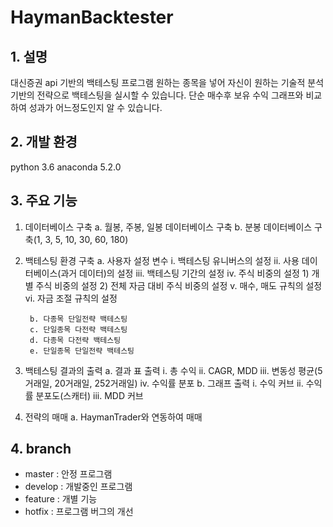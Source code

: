 # HaymanBacktester

## 1. 설명
대신증권 api 기반의 백테스팅 프로그램
        원하는 종목을 넣어 자신이 원하는 기술적 분석 기반의 전략으로 백테스팅을 실시할 수 있습니다.
        단순 매수후 보유 수익 그래프와 비교하여 성과가 어느정도인지 알 수 있습니다.

## 2. 개발 환경
python 3.6
anaconda 5.2.0

## 3. 주요 기능
1. 데이터베이스 구축
        a. 월봉, 주봉, 일봉 데이터베이스 구축
        b. 분봉 데이터베이스 구축(1, 3, 5, 10, 30, 60, 180)

2. 백테스팅 환경 구축
        a. 사용자 설정 변수
                i. 백테스팅 유니버스의 설정
                ii. 사용 데이터베이스(과거 데이터)의 설정
                iii. 백테스팅 기간의 설정
                iv. 주식 비중의 설정
                        1) 개별 주식 비중의 설정
                        2) 전체 자금 대비 주식 비중의 설정
                v. 매수, 매도 규칙의 설정
                vi. 자금 조절 규칙의 설정

        b. 다종목 단일전략 백테스팅
        c. 단일종목 다전략 백테스팅
        d. 다종목 다전략 백테스팅
        e. 단일종목 단일전략 백테스팅

3. 백테스팅 결과의 출력
        a. 결과 표 출력
                i. 총 수익
                ii. CAGR, MDD
                iii. 변동성 평균(5거래일,  20거래일,  252거래일)
                iv. 수익률 분포
        b. 그래프 출력
                i. 수익 커브
                ii. 수익률 분포도(스캐터)
                iii. MDD 커브

4. 전략의 매매
        a. HaymanTrader와 연동하여 매매

## 4. branch 
- master : 안정 프로그램
- develop : 개발중인 프로그램
- feature : 개별 기능
- hotfix : 프로그램 버그의 개선


